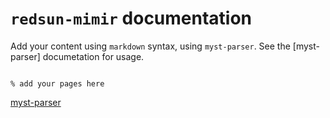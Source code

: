 # `redsun-mimir` documentation

Add your content using ``markdown`` syntax, using ``myst-parser``. See the
[myst-parser] documetation for usage.

```{contents} Table of Contents

% add your pages here

```

[myst-parser](https://myst-parser.readthedocs.io/en/stable/)
